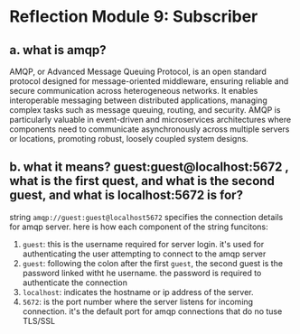 # Reflection Module 9: Subscriber
## a. what is amqp?
AMQP, or Advanced Message Queuing Protocol, is an open standard protocol designed for message-oriented middleware, ensuring reliable and secure communication across heterogeneous networks. It enables interoperable messaging between distributed applications, managing complex tasks such as message queuing, routing, and security. AMQP is particularly valuable in event-driven and microservices architectures where components need to communicate asynchronously across multiple servers or locations, promoting robust, loosely coupled system designs.

## b. what it means? guest:guest@localhost:5672 , what is the first quest, and what is the second guest, and what is localhost:5672 is for?
string `amqp://guest:guest@localhost5672` specifies the connection details for amqp server. here is how each component of the string funcitons:
1. `guest`: this is the username required for server login. it's used for authenticating the user attempting to connect to the amqp server
2. `guest`: following the colon after the first `guest`, the second guest is the password linked witht he username. the password is required to authenticate the connection
3. `localhost`: indicates the hostname or ip address of the server.
4. `5672`: is the port number where the server listens for incoming connection. it's the default port for amqp connections that do no tuse TLS/SSL